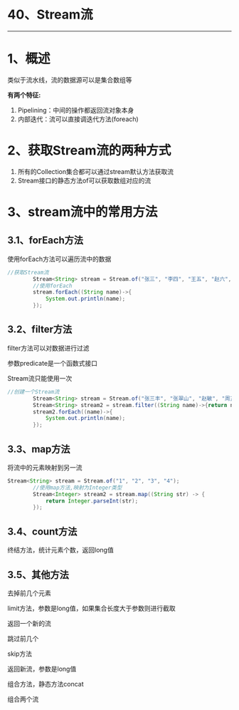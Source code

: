 # 40、Stream流

------

# 1、概述

类似于流水线，流的数据源可以是集合数组等

**有两个特征:**

1. Pipelining：中间的操作都返回流对象本身
2. 内部迭代：流可以直接调迭代方法(foreach)

# 2、获取Stream流的两种方式

1. 所有的Collection集合都可以通过stream默认方法获取流
2. Stream接口的静态方法of可以获取数组对应的流

# 3、stream流中的常用方法

## 3.1、forEach方法

使用forEach方法可以遍历流中的数据

```java
//获取Stream流
        Stream<String> stream = Stream.of("张三", "李四", "王五", "赵六", "田七");
        //使用forEach
        stream.forEach((String name)->{
            System.out.println(name);
        });
```

## 3.2、filter方法

filter方法可以对数据进行过滤

参数predicate是一个函数式接口

Stream流只能使用一次

```java
//创建一个Stream流
        Stream<String> stream = Stream.of("张三丰", "张翠山", "赵敏", "周芷若", "张无忌");
        Stream<String> stream2 = stream.filter((String name)->{return name.startsWith("张");});
        stream2.forEach((name)->{
            System.out.println(name);
        });
```

## 3.3、map方法

将流中的元素映射到另一流

```java
Stream<String> stream = Stream.of("1", "2", "3", "4");
        //使用map方法,映射为Integer类型
        Stream<Integer> stream2 = stream.map((String str) -> {
            return Integer.parseInt(str);
        });
```

## 3.4、count方法

终结方法，统计元素个数，返回long值



## 3.5、其他方法

去掉前几个元素

limit方法，参数是long值，如果集合长度大于参数则进行截取

返回一个新的流



跳过前几个

skip方法

返回新流，参数是long值



组合方法，静态方法concat

组合两个流